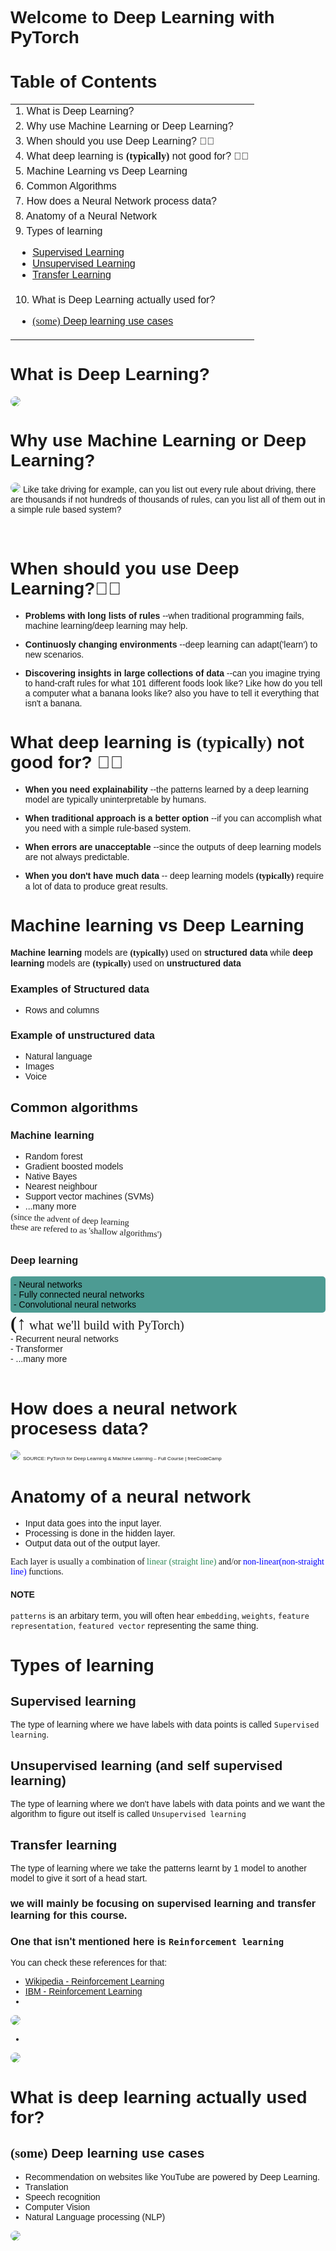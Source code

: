 <div
style="
font-family: Arial, sans-serif;
"
>

# Welcome to Deep Learning with PyTorch 
# Table of Contents
 <table>
    <tr>
      <td>1. <a href="#what-is-deep-learning" style="color: inherit; text-decoration: none;">What is Deep Learning?</a></td>
    </tr>
    <tr>
      <td>2. <a href="#why-use-machine-learning-or-deep-learning" style="color: inherit; text-decoration: none;">Why use Machine Learning or Deep Learning?</a></td>
    </tr>
    <tr>
      <td>3. <a href="#when-should-you-use-deep-learning" style="color: inherit; text-decoration: none;">When should you use Deep Learning? 🤖✅</a></td>
    </tr>
    <tr>
      <td>4. <a href="#what-deep-learning-is-typically-not-good-for-" style="color: inherit; text-decoration: none;">What deep learning is <span style="font-family: cursive; font-weight: 700;">(typically)</span> not good for? 🤖❌</a></td>
    </tr>
    <tr>
      <td>5. <a href="#machine-learning-vs-deep-learning" style="color: inherit; text-decoration: none;">Machine Learning vs Deep Learning</a></td>
    </tr>
    <tr>
      <td>6. <a href="#common-algorithms" style="color: inherit; text-decoration: none;">Common Algorithms</a></td>
    </tr>
    <tr>
      <td>7. <a href="#how-does-a-neural-network-procesess-data" style="color: inherit; text-decoration: none;">How does a Neural Network process data?</a></td>
    </tr>
    <tr>
      <td>8. <a href="#anatomy-of-a-neural-network" style="color: inherit; text-decoration: none;">Anatomy of a Neural Network</a></td>
    </tr>
    <tr>
    <td>9. <a href="#types-of-learning"style="color: inherit; text-decoration: none;">Types of learning</a>
    <ul>
    <li><a href="#supervised-learning">Supervised Learning</a></li>
    <li><a href="#unsupervised-learning">Unsupervised Learning</a></li>
    <li><a href="#transfer-learning">Transfer Learning</a></li>
    </ul></td></tr>
    <tr>
    <td>
    10. <a href="#what-is-deep-learning-actually-used-for"style="color: inherit; text-decoration: none;">What is Deep Learning actually used for?</a>
    <ul>
    <li><a href="#some-deep-learning-use-cases"><span style="font-family: cursive;">(some)</span> Deep learning use cases</li>
    </td>
    </tr>

  </table>

# What is Deep Learning?
<img src="../misc/images/pytorch/Machine-Learning-vs-Deep-Learning.png" style="border-radius:25px">

# Why use Machine Learning or Deep Learning?

<img src="../misc/images/pytorch/Why-use-machine-learning-or-deep-learning.png" style="border-radius:25px">
Like take driving for example, can you list out every rule about driving, there are thousands if not hundreds of thousands of rules, can you list all of them out in a simple rule based system?<br> <br> <br>




# When should you use Deep Learning?🤖✅
- **Problems with long lists of rules** --when traditional programming fails, machine learning/deep learning may help.

- **Continuosly changing environments** --deep learning can adapt('learn') to new scenarios.

- **Discovering insights in large collections of data** --can you imagine trying to hand-craft rules for what 101 different foods look like? Like how do you tell a computer what a banana looks like? also you have to tell it everything that isn't a banana.

# What deep learning is <span style="font-family:cursive; font-weight:700;">(typically)</span> not good for? 🤖❌
- **When you need explainability** --the patterns learned by a deep learning model are typically uninterpretable by humans.

- **When traditional approach is a better option** --if you can accomplish what you need with a simple rule-based system.

- **When errors are unacceptable** --since the outputs of deep learning models are not always predictable. 

- **When you don't have much data** -- deep learning models <span style="font-family:cursive; font-weight:700;">(typically)</span> require a lot of data to produce great results.

# Machine learning vs Deep Learning
**Machine learning** models are <span style="font-family:cursive; font-weight:700;">(typically)</span> used on **structured data** 
while **deep learning** models are <span style="font-family:cursive; font-weight:700;">(typically)</span> used on **unstructured data**

### Examples of Structured data
- Rows and columns

### Example of unstructured data
- Natural language
- Images
- Voice

## Common algorithms
### Machine learning 
- Random forest
- Gradient boosted models
- Native Bayes
- Nearest neighbour
- Support vector machines (SVMs)
- ...many more
<p style="font-family:cursive; rotate:3deg;">(since the advent of deep learning<br> these are refered to as 'shallow algorithms') </p>

### Deep learning
<div
style="
background-color: #4d9b93;
border-radius: 5px;
padding: 5px;
color: #000;
"
>
- Neural networks<br>
- Fully connected neural networks<br>
- Convolutional neural networks<br>
</div>
<span style="font-family: cursive; font-size: 20px"><span style="font-weight:600; font-size:30px">(&uarr;</span> what we'll build with PyTorch)<br></span>
- Recurrent neural networks<br>
- Transformer <br>
- ...many more<br>
<br>

# How does a neural network procesess data?
<img src="../misc/images/pytorch/Processing-of-a-neural-network.png" style="border-radius:25px;">
<a src="https://youtu.be/V_xro1bcAuA?si=EnzdaQqpIT1Cbue4&t=1736"style="font-size:8px;">SOURCE: PyTorch for Deep Learning & Machine Learning – Full Course | freeCodeCamp  </a>

# Anatomy of a neural network
- Input data goes into the input layer.
- Processing is done in the hidden layer.
- Output data out of the output layer.

<p style="font-family: cursive;">Each layer is usually a combination of <span style="color: seagreen;">linear (straight line)</span> and/or <span style="color:blue">non-linear(non-straight line) </span>functions.</p>

#### NOTE
```patterns``` is an arbitary term, you will often hear ```embedding```, ```weights```, ```feature representation```, ```featured vector``` representing the same thing.

# Types of learning


## Supervised learning
The type of learning where we have labels with data points is called ```Supervised learning```. 
## Unsupervised learning (and self supervised learning)
The type of learning where we don't have labels with data points and we want the algorithm to figure out itself is called ```Unsupervised learning```
## Transfer learning
The type of learning where we take the patterns learnt by 1 model to another model to give it sort of a head start.
### we will mainly be focusing on supervised learning and transfer learning for this course. 
### One that isn't mentioned here is ```Reinforcement learning```
You can check these references for that:

- <a href="https://en.wikipedia.org/wiki/Reinforcement_learning" target="_blank">Wikipedia - Reinforcement Learning</a>
 - <a href="https://www.ibm.com/topics/reinforcement-learning" target="_blank">IBM - Reinforcement Learning </a>
 - 
 <img src="https://editor.analyticsvidhya.com/uploads/496302.jpg" style="border-radius: 25px;">
 
 -
 <img src="https://au.mathworks.com/discovery/reinforcement-learning/_jcr_content/mainParsys3/discoverysubsection/mainParsys/image.adapt.full.medium.png/1724847001008.png" style="border-radius: 25px;">


# What is deep learning actually used for?
## <span style="font-family: cursive;">(some)</span> Deep learning use cases
- Recommendation on websites like YouTube are powered by Deep Learning.
- Translation 
- Speech recognition
- Computer Vision
- Natural Language processing (NLP)
<img style="border-radius:25px;" src="../misc/images/pytorch/Natutal-Language-Processing.png">
</div>